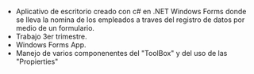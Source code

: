 - Aplicativo de escritorio creado con c# en .NET Windows Forms donde se lleva la nomina de los empleados a traves del registro de datos por medio de un formulario.
- Trabajo 3er trimestre.
- Windows Forms App.
- Manejo de varios componenentes del "ToolBox" y del uso de las  "Propierties"
